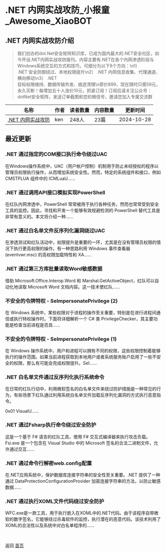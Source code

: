 # .NET 内网实战攻防_小报童_Awesome_XiaoBOT

## .NET 内网实战攻防介绍
> 我们创办的dot.Net安全矩阵知识库，已成为国内最大的.NET安全社区，如今开设.NET内网实战攻防报刊。内容主要有.NET在各个内网渗透阶段与Windows系统交互的方式和技巧，可细分为以下8个方向：\n1）  
.NET 安全防御绕过、本地权限提升\n2） .NET 内网信息收集、代理通道、横向移动\n3） .NET  
目标权限维持、数据传输外发、痕迹清理\n原价899，现在限时只需59元，永久买断！每增加五十人涨价10元，抓紧订阅！订阅后请关注公众号：dotNet安全矩阵，发送订单截图和您的微信号，邀请您加入专属交流群  
  


|名称|作者|读者数量|内容数量|更新时间|
|---|---|---|---|---|
|[.NET 内网实战攻防](https://xiaobot.net/p/dotNetAttack?refer=9c3f1c95-a052-465a-9902-f6d75080262a)|ken|248人|23篇|2024-10-28|

## 最近更新
### .NET 通过指定的COM接口执行命令绕过UAC

在Windows操作系统中，UAC（用户帐户控制）机制用于防止未经授权的程序以管理员权限执行操作，从而增加系统安全性。然而，特定的系统组件和接口，例如
CMSTPLUA 组件中的 ICMLuaU......

### .NET 通过调用API接口模拟实现PowerShell

在红队内网渗透中，PowerShell 常常被用于执行各种任务，然而也常常受到安全工具的监控。因此，寻找和开发一个能够有效规避检测的 PowerShell
替代工具是非常有意义的。本文将介绍一种......

### .NET 通过白名单文件反序列化漏洞绕过UAC

在渗透测试和红队活动中，权限提升是重要的一环，尤其是在没有管理员权限的情况下执行更高权限的操作。有一种思路利用 Windows 事件查看器
(eventvwr.msc) 的高权限加载特性和 XA......

### .NET 通过第三方库批量读取Word敏感数据

借助 Microsoft.Office.Interop.Word 和 Marshal.GetActiveObject，红队可以自动化地读取
Microsoft Word 文档内容。这一技术使红队......

### 不安全的令牌特权 - SeImpersonatePrivilege (2)

在 Windows 系统中，某些权限对于进程的操作至关重要，特别是在进行进程间通信或执行特权操作时。下面将详细解析一个 C# 类
PrivilegeChecker，其主要功能是检查当前进程是否具......

### 不安全的令牌特权 - SeImpersonatePrivilege (1)

在 Windows
操作系统中，用户和进程可以拥有不同的权限，这些权限控制着能够执行的操作范围。如果当前进程获取到本地用户或者系统服务账户启用了一些不安全的权限，那么有可能会完成权限提升。SeI......

### .NET 白名单文件通过反序列化执行系统命令

在日常的红队行动中，利用微软签名的白名单文件来绕过防护措施是一种常见的行为，有些场景下红队通过利用系统白名单文件加载反序列化漏洞的方式执行恶意指令。

0x01 VisualU......

### .NET 通过Fsharp执行命令绕过安全防护

这是一个基于 F# 语言的红队工具，使用 F# 交互式编译器来执行攻击负载。Fsi.exe 是一个包含在 Visual Studio 中的
Microsoft 签名的合法二进制文件，允许通过交互......

### .NET 通过命令行解密web.config配置

在.NET应用系统中，保护数据库连接字符串的安全性至关重要。.NET 提供了一种通过 DataProtectionConfigurationProvider
加密连接字符串的方法，以防止敏感数据......

### .NET 通过执行XOML文件代码绕过安全防护

WFC.exe是一款工具，用于执行嵌入在XOML中的.NET代码。由于该程序自带微软的数字签名，它能够绕过杀毒软件的监控，执行潜在的恶意代码。该技术利用了XOML的合法性以及系统中对白名单程序的......


<a href="https://github.com/Reno9527/awesome-xiaobot" style="color: white; text-decoration: none;">awesome-xiaobot</a>

返回 [首页](../README.md)
